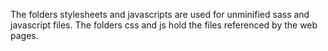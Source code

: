 The folders stylesheets and javascripts are used for unminified sass and javascript files.
The folders css and js hold the files referenced by the web pages. 
